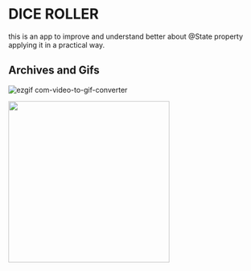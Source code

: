 # DICE ROLLER

this is an app to improve
and understand better about @State property
applying it in a practical way.

## Archives and Gifs

![ezgif com-video-to-gif-converter](https://github.com/user-attachments/assets/5675a0d9-cde7-44b2-b0e5-917a2f9e863a)

<img src="https://github.com/user-attachments/assets/de574789-4a92-49a9-a8cb-f51ab39caa82" width="320">
